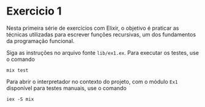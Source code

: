 # Exercicio 1

Nesta primeira série de exercícios com Elixir, o objetivo é praticar
as técnicas utilizadas para escrever funções recursivas, um dos
fundamentos da programação funcional.

Siga as instruções no arquivo fonte `lib/ex1.ex`. Para executar os
testes, use o comando

```
mix test
```

Para abrir o interpretador no contexto do projeto, com o módulo `Ex1`
disponível para testes manuais, use o comando

```
iex -S mix
```
